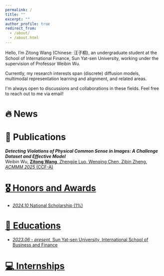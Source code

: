 ```yaml
---
permalink: /
title: ""
excerpt: ""
author_profile: true
redirect_from: 
  - /about/
  - /about.html
---
```

Hello, I’m Zitong Wang (Chinese: 汪子桐), an undergraduate student at the School of International Finance, Sun Yat-sen University, working under the supervision of Professor Weibin Wu. 

Currently, my research interests span (discrete) diffusion models, multimodal representation learning and alignment, and related areas.

I'm always open to discussions and collaborations in these fields. Feel free to reach out to me via email!


# 🔥 News



# 📝 Publications 
***Detecting Violations of Physical Common Sense in Images: A Challenge Dataset and Effective Model***   
  Weibin Wu, <u>**Zitong Wang**<u>, Zhengjie Luo, Wenqing Chen, Zibin Zheng, *ACMMM 2025* (CCF-A)

# 🎖 Honors and Awards
- *2024.10* National Scholarship (1%)

# 📖 Educations
- *2023.06 - present*, Sun Yat-sen University, International School of Business and Finance

# 💻 Internships
